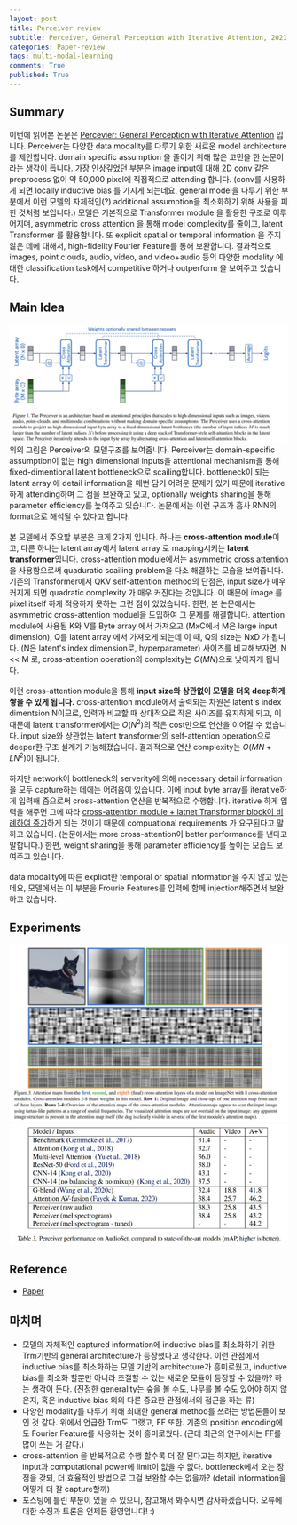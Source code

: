 ```yaml
---
layout: post
title: Perceiver review
subtitle: Perceiver, General Perception with Iterative Attention, 2021
categories: Paper-review
tags: multi-modal-learning
comments: True
published: True
---
```


## Summary 
이번에 읽어본 논문은 <a href="https://arxiv.org/abs/2103.03206"> Percevier: General Perception with Iterative Attention</a> 입니다. Perceiver는 다양한 data modality를 다루기 위한 새로운 model architecture를 제안합니다. domain specific assumption 을 줄이기 위해 많은 고민을 한 논문이라는 생각이 듭니다. 가장 인상깊었던 부분은 image input에 대해 2D conv 같은 preprocess 없이 약 50,000 pixel에 직접적으로 attending 합니다. (conv를 사용하게 되면 locally inductive bias 를 가지게 되는데요, general model을 다루기 위한 부분에서 이런 모델의 자체적인(?) additional assumption을 최소화하기 위해 사용을 피한 것처럼 보입니다.) 모델은 기본적으로 Transformer module 을 활용한 구조로 이루어지며, asymmetric cross attention 을 통해 model complexity를 줄이고, latent Transformer 를 활용합니다. 또 explicit spatial or temporal information 을 주지 않은 데에 대해서, high-fidelity Fourier Feature를 통해 보완합니다. 결과적으로 images, point clouds, audio, video, and video+audio 등의 다양한 modality 에 대한 classification task에서 competitive 하거나 outperform 을 보여주고 있습니다.

## Main Idea 
![fig](/assets/images/perceiver/fig1.jpg)
<br>
위의 그림은 Perceiver의 모델구조를 보여줍니다. Perceiver는 domain-specific assumption이 없는 high dimensional inputs을 attentional mechanism을 통해 fixed-dimentional latent bottleneck으로 scailing합니다. bottleneck이 되는 latent array 에 detail information을 매번 담기 어려운 문제가 있기 때문에 iterative하게 attending하며 그 점을 보완하고 있고, optionally weights sharing을 통해 parameter efficiency를 높여주고 있습니다. 논문에서는 이런 구조가 흡사 RNN의 format으로 해석될 수 있다고 합니다.<br>
<br>
본 모델에서 주요할 부분은 크게 2가지 입니다. 하나는 <b>cross-attention module</b>이고, 다른 하나는 latent array에서 latent array 로 mapping시키는 <b>latent transformer</b>입니다. cross-attention module에서는 asymmetric cross attention을 사용함으로써 quaduratic scailing problem을 다소 해결하는 모습을 보여줍니다. 기존의 Transformer에서 QKV self-attention method의 단점은, input size가 매우 커지게 되면 quadratic complexity 가 매우 커진다는 것입니다. 이 때문에 image 를 pixel itself 하게 적용하지 못하는 그런 점이 있었습니다. 한편, 본 논문에서는 asymmetric cross-attention moduel을 도입하여 그 문제를 해결합니다. attention module에 사용될 K와 V를 Byte array 에서 가져오고 (MxC에서 M은 large input dimension), Q를 latent array 에서 가져오게 되는데 이 때, Q의 size는 NxD 가 됩니다. (N은 latent's index dimension로, hyperparameter) 사이즈를 비교해보자면, N << M 로, cross-attention operation의 complexity는 $O(MN)$으로 낮아지게 됩니다. <br>
<br>
이런 cross-attention module을 통해 <b>input size와 상관없이 모델을 더욱 deep하게 쌓을 수 있게 됩니다.</b>
cross-attention module에서 출력되는 차원은 latent's index dimentsion N이므로, 입력과 비교할 때 상대적으로 작은 사이즈를 유지하게 되고, 이 때문에 latent transformer에서는 $O(N^2)$의 작은 cost만으로 연산을 이어갈 수 있습니다. input size와 상관없는 latent transformer의 self-attention operation으로 deeper한 구조 설계가 가능해졌습니다. 결과적으로 연산 complexity는 $O(MN+LN^2)$이 됩니다. <br>
<br>
하지만 network이 bottleneck의 serverity에 의해 necessary detail information을 모두 capture하는 데에는 어려움이 있습니다. 이에 input byte array를 iterative하게 입력해 줌으로써 cross-attention 연산을 반복적으로 수행합니다. iterative 하게 입력을 해주면 그에 따라 <u>cross-attention module + latnet Transformer block이 비례하여 증가</u>하게 되는 것이기 때문에 compuational requirements 가 요구된다고 말하고 있습니다. (논문에서는 more cross-attention이 better performance를 낸다고 말합니다.) 한편, weight sharing을 통해 parameter efficiency를 높이는 모습도 보여주고 있습니다. <br>
<br>
data modality에 따른 explicit한 temporal or spatial information을 주지 않고 있는데요, 모델에서는 이 부분을 Frourie Features를 입력에 함께 injection해주면서 보완하고 있습니다. 

<!-- - Permutation invariance and position information
- Scalable Fourier Features
- Position encodings are generally applicable -->

## Experiments 
![fig](/assets/images/perceiver/fig3.jpg) <br>
![fig](/assets/images/perceiver/fig4.jpg) <br>

## Reference 
- <a href="https://arxiv.org/abs/2103.03206"> Paper </a><br>

## 마치며
- 모델의 자체적인 captured information에 inductive bias를 최소화하기 위한 Trm기반의 general architecture가 등장했다고 생각한다. 이런 관점에서 inductive bias를 최소화하는 모델 기반의 architecture가 흥미로웠고, inductive bias를 최소화 할뿐만 아니라 조절할 수 있는 새로운 모듈이 등장할 수 있을까? 하는 생각이 든다. (진정한 generality는 숲을 볼 수도, 나무를 볼 수도 있어야 하지 않은지, 혹은 inductive bias 외의 다른 중요한 관점에서의 접근을 하는 류) 
- 다양한 modality를 다루기 위해 최대한 general method를 쓰려는 방법론들이 보인 것 같다. 위에서 언급한 Trm도 그랬고, FF 또한. 기존의 position encoding에도 Fourier Feature를 사용하는 것이 흥미로웠다. (근데 최근의 연구에서는 FF를 많이 쓰는 거 같다.)
- cross-attention 을 반복적으로 수행 할수록 더 잘 된다고는 하지만, iterative input과 computational power에 limit이 없을 수 없다. bottleneck에서 오는 장점을 갖되, 더 효율적인 방법으로 그걸 보완할 수는 없을까? (detail information을 어떻게 더 잘 capture할까)
- 포스팅에 틀린 부분이 있을 수 있으니, 참고해서 봐주시면 감사하겠습니다. 오류에 대한 수정과 토론은 언제든 환영입니다! :)




<!-- - 아쉬운 점 
    - cross attention 에서 bottleneck을 만들어서 complexity를 줄인 모델 구조이긴 하지만, 그렇기 때문에 all of the necessary detail 을 capture하지 못하는 문제가 있다. 그래서 그걸 capture하기 위해 itertaive attending을 해주지만, 그게 반복되면 또 computational power 가 linear 하게 (input 의 입력 횟수만큼) 증가한다. 이건 어떻게 해결할 수 있을까. -->